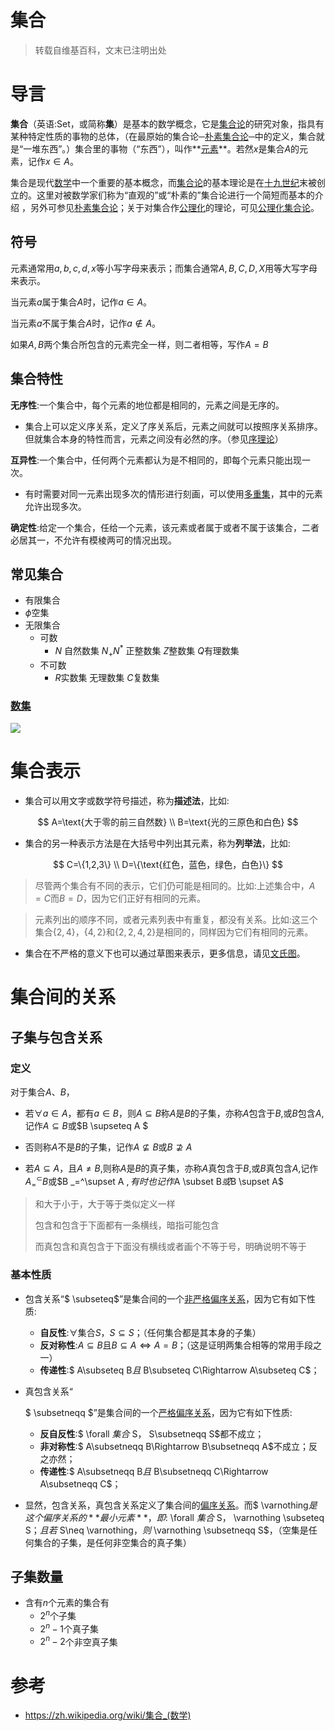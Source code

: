 # 集合






> 转载自维基百科，文末已注明出处



# 导言

**集合**（英语:Set，或简称**集**）是基本的数学概念，它是[集合论](https://zh.wikipedia.org/wiki/集合论)的研究对象，指具有某种特定性质的事物的总体，（在最原始的集合论─[朴素集合论](https://zh.wikipedia.org/wiki/朴素集合论)─中的定义，集合就是“一堆东西”。）集合里的事物（“东西”），叫作**[元素](https://zh.wikipedia.org/wiki/元素_(數學))**。若然$x$是集合$A$的元素，记作$x \in A$。

集合是现代[数学](https://zh.wikipedia.org/wiki/数学)中一个重要的基本概念，而[集合论](https://zh.wikipedia.org/wiki/集合论)的基本理论是在[十九世纪](https://zh.wikipedia.org/wiki/十九世紀)末被创立的。这里对被数学家们称为“直观的”或“朴素的”集合论进行一个简短而基本的介绍 ，另外可参见[朴素集合论](https://zh.wikipedia.org/wiki/朴素集合论)；关于对集合作[公理化](https://zh.wikipedia.org/wiki/公理系统)的理论，可见[公理化集合论](https://zh.wikipedia.org/wiki/公理化集合论)。



## 符号

元素通常用$a,b,c,d,x$等小写字母来表示；而集合通常$A,B,C,D,X$用等大写字母来表示。

当元素$a$属于集合$A$时，记作$a \in A$。

当元素$a$不属于集合$A$时，记作$a \notin A$。

如果$A,B$两个集合所包含的元素完全一样，则二者相等，写作$A=B$



## 集合特性

**无序性**:一个集合中，每个元素的地位都是相同的，元素之间是无序的。

- 集合上可以定义序关系，定义了序关系后，元素之间就可以按照序关系排序。但就集合本身的特性而言，元素之间没有必然的序。（参见[序理论](https://zh.wikipedia.org/wiki/序理论)）

**互异性**:一个集合中，任何两个元素都认为是不相同的，即每个元素只能出现一次。

- 有时需要对同一元素出现多次的情形进行刻画，可以使用[多重集](https://zh.wikipedia.org/wiki/多重集)，其中的元素允许出现多次。

**确定性**:给定一个集合，任给一个元素，该元素或者属于或者不属于该集合，二者必居其一，不允许有模棱两可的情况出现。



## 常见集合

+ 有限集合
+ $\phi$空集
+ 无限集合
  + 可数
    + $N$ 自然数集     $N_+  N^*$ 正整数集      $Z$整数集     $Q$有理数集
  + 不可数
    + $R$实数集  无理数集    $C$复数集



### [数集](https://zh.wikipedia.org/wiki/数)



![](https://img1.zlogs.net/20/20200418170759.png)







# 集合表示

- 集合可以用文字或数学符号描述，称为**描述法**，比如:

$$
A=\text{大于零的前三自然数} \\
B=\text{光的三原色和白色}
$$

- 集合的另一种表示方法是在大括号中列出其元素，称为**列举法**，比如:

$$
C=\{1,2,3\} \\
D=\{\text{红色，蓝色，绿色，白色}\}
$$



> 尽管两个集合有不同的表示，它们仍可能是相同的。比如:上述集合中，$A=C$而$B=D$，因为它们正好有相同的元素。

> 元素列出的顺序不同，或者元素列表中有重复，都没有关系。比如:这三个集合$\{2,4\}$，$\{4,2\}$和$\{2,2,4,2\}$是相同的，同样因为它们有相同的元素。

- 集合在不严格的意义下也可以通过草图来表示，更多信息，请见[文氏图](https://zh.wikipedia.org/wiki/文氏图)。



# 集合间的关系

## 子集与包含关系

### 定义

对于集合$A\text{、}B$，

+ 若$\forall a \in A$，都有$a \in B$，则$A \subseteq B$称$A$是$B$的子集，亦称$A$包含于$B$,或$B$包含$A$,记作$A \subseteq B$或$B \supseteq A $

+ 否则称$A$不是$B$的子集，记作$A \not\subseteq B$或$B \not\supseteq A$

+ 若$A \subseteq A$，且$A \neq B$,则称$A$是$B$的真子集，亦称$A$真包含于$B$,或$B$真包含$A$,记作$A _=^\subset B$或$B _=^\supset A $,有时也记作$A \subset B$或$B \supset A$

> 和大于小于，大于等于类似定义一样
>
> 包含和包含于下面都有一条横线，暗指可能包含
>
> 而真包含和真包含于下面没有横线或者画个不等于号，明确说明不等于



### 基本性质

- 包含关系“$ \subseteq$”是集合间的一个[非严格偏序关系](https://zh.wikipedia.org/wiki/偏序关系#非严格偏序，自反偏序)，因为它有如下性质:

  - **自反性**:$\forall$集合$S$，$S\subseteq S$；（任何集合都是其本身的子集）
  - **反对称性**:$A\subseteq B \text{且}B \subseteq A \iff A=B$；（这是证明两集合相等的常用手段之一）
  - **传递性**:$ A\subseteq B$且$ B\subseteq C\Rightarrow A\subseteq C$；

- 真包含关系“

  $ \subsetneqq $”是集合间的一个[严格偏序关系](https://zh.wikipedia.org/wiki/偏序关系#严格偏序，反自反偏序)，因为它有如下性质:

  - **反自反性**:$ \forall $集合$ S$，$ S\subsetneqq S$都不成立；
  - **非对称性**:$ A\subsetneqq B\Rightarrow B\subsetneqq A$不成立；反之亦然；
  - **传递性**:$ A\subsetneqq B$且$ B\subsetneqq C\Rightarrow A\subsetneqq C$；

- 显然，包含关系，真包含关系定义了集合间的[偏序关系](https://zh.wikipedia.org/wiki/偏序关系)。而$ \varnothing$是这个偏序关系的**最小元素**，即:$ \forall $集合$ S$，$ \varnothing \subseteq S$；且若$ S\neq \varnothing$，则$ \varnothing \subsetneqq S$，（空集是任何集合的子集，是任何非空集合的真子集）



## 子集数量

+ 含有$n$个元素的集合有
  + $2^n$个子集
  + $2^n-1$个真子集
  + $2^n-2$个非空真子集











# 参考

+ <https://zh.wikipedia.org/wiki/集合_(数学)>